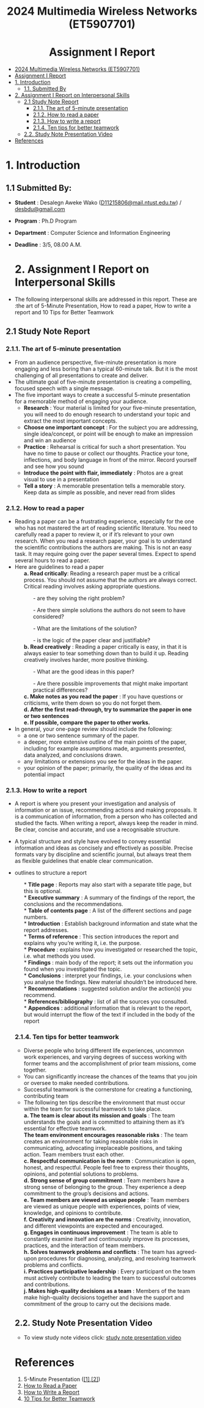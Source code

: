 
# <center> 2024 Multimedia Wireless Networks (ET5907701) </center>
# <center> Assignment I Report</center>

- [ 2024 Multimedia Wireless Networks (ET5907701) ](#-2024-multimedia-wireless-networks-et5907701-)
- [ Assignment I Report](#-assignment-i-report)
- [1. Introduction](#1-introduction)
  - [1.1. Submitted By](#11-submitted-by)
- [2. Assignment I Report on Interpersonal Skills](#2-assignment-i-report-on-interpersonal-skills)
  - [2.1 Study Note Report](#21-study-note-report)
    - [2.1.1. The art of 5-minute presentation](#211-the-art-of-5-minute-presentation)
    - [2.1.2. How to read a paper](#212-how-to-read-a-paper)
    - [2.1.3. How to write a report](#213-how-to-write-a-report)
    - [2.1.4. Ten tips for better teamwork](#214-ten-tips-for-better-teamwork)
  - [2.2. Study Note Presentation Video](#22-study-note-presentation-video)
- [References](#references)


# 1. Introduction
## 1.1 Submitted By:

- **Student** : Desalegn Aweke Wako (D11215806@mail.ntust.edu.tw) / desbdu@gmail.com
- **Program** : Ph.D Program
- **Department** : Computer Science and Information Engineering
- **Deadline** : 3/5, 08.00 A.M.
    
  # 2. Assignment I Report on Interpersonal Skills

- The following interpersonal skills are addressed in this report. These are :the art of 5-Minute Presentation, How to read a paper, How to write a report and 10 Tips for Better Teamwork

## 2.1 Study Note Report
 ### 2.1.1. The art of 5-minute presentation
 - From an audience perspective, five-minute presentation is more engaging and less boring than a typical 60-minute talk. But it is the most challenging of all presentations to create and deliver.
- The ultimate goal of five-minute presentation is creating a compelling, focused speech with a single message. 
- The five important ways to create a successful 5-minute presentation for a memorable method of engaging your audience.
  -  **Research** :  Your material is limited for your five-minute presentation, you will need to do enough research to understand your topic and extract the most important concepts.
  - **Choose one important concept** : For the subject you are addressing, single idea/concept, or point will be enough to make an impression and win an audience
  - **Practice** : Rehearsal is critical for such a short presentation. You have no time to pause or collect our thoughts. Practice your tone, inflections, and body language in front of the mirror. Record yourself and see how you sound
  - **Introduce the point with flair, immediately** : Photos are a great visual to use in a presentation
  - **Tell a story** : A memorable presentation tells a memorable story. Keep data as simple as possible, and never read from slides

### 2.1.2. How to read a paper
- Reading a paper can be a frustrating experience, especially for the one who has not mastered the art of reading scientific literature.  You need to carefully read a paper to review it, or if it’s relevant to your own research. When you read a research paper, your goal is to understand the scientific contributions the authors are making. This is not an easy task. It may require going over the paper several times. Expect to spend several hours to read a paper.
- Here are guidelines to read a paper
   <ol> <b>a. 	Read critically</b>: Reading a research paper must be a critical process. You should not assume that the authors are always correct. Critical reading involves asking appropriate questions. 
   <ul> - are they solving the right problem? </ul>
   <ul> - Are there simple solutions the authors do not seem to have considered? </ul>
   <ul> - What are the limitations of the solution?</ul> <ul> - is the logic of the paper clear and justifiable?</ul> </ol>
	<ol><b> b. Read creatively</b> :  Reading a paper critically is easy, in that it is always easier to tear something down than to build it up. Reading creatively involves harder, more positive thinking.
    <ul>- What are the good ideas in this paper?</ul>
  <ul>- Are there possible improvements that might make important practical differences?</ul></ol>
  <ol><b> c. Make notes as you read the paper</b> : If you have questions or criticisms, write them down so you do not forget them. </ol>
  <ol>	<b>d. After the first read-through, try to summarize the paper in one or two sentences</b></ol>
  <ol> <b>e. If possible, compare the paper to other works.</b></ol> 
- In general, your one-page review should include the following:
   -  a one or two sentence summary of the paper.
   - a deeper, more extensive outline of the main points of the paper, including for example assumptions made, arguments presented, data analyzed, and conclusions drawn.
   - any limitations or extensions you see for the ideas in the paper.
   - your opinion of the paper; primarily, the quality of the ideas and its potential impact


### 2.1.3. How to write a report
 - A report is where you present your investigation and analysis of information or an issue, recommending actions and making proposals. It  is a communication of information, from a person who has collected and studied the facts. When writing a report, always keep the reader in mind. Be clear, concise and accurate, and use a recognisable structure.
 - A typical structure and style have evolved to convey essential information and ideas as concisely and effectively as possible. Precise formats vary by discipline and scientific journal, but always treat them as flexible guidelines that enable clear communication.
 - outlines to structure a report

   <ul>* <b>	Title page</b> : Reports may also start with a separate title page, but this is optional.</ul>
   <ul>* <b>Executive summary</b> : A summary of the findings of the report, the conclusions and the recommendations.
  <ul>* <b>Table of contents page</b> : A list of the different sections and page numbers.</ul>
  <ul>* <b>Introduction</b> : Establish background information and state what the report addresses.</ul>
  <ul>* <b>Terms of reference</b> : This section introduces the report and explains why you’re writing it, i.e. the purpose.</ul> 
  <ul>* <b>Procedure</b> : explains how you investigated or researched the topic, i.e. what methods you used.</ul>
  <ul>* <b>Findings</b> : main body of the report; it sets out the information you found when you investigated the topic.</ul>
  <ul>* <b>Conclusions</b> : interpret your findings, i.e. your conclusions when you analyse the findings. New material shouldn’t be introduced here.</ul>
  <ul>* <b>Recommendations</b> :  suggested solution and/or the action(s) you recommend.</ul>
  <ul>* <b>References/bibliography</b> : list of all the sources you consulted. </ul>
  <ul>* <b>Appendices</b> : additional information that is relevant to the report, but would interrupt the flow of the text if included in the body of the report </ul>

### 2.1.4. Ten tips for better teamwork
- Diverse people who bring different life experiences, uncommon work experiences, and varying degrees of success working with former teams and the accomplishment of prior team missions, come together. 
- You can significantly increase the chances of the teams that you join or oversee to make needed contributions. 
- Successful teamwork is the cornerstone for creating a functioning, contributing team
- The following ten tips describe the environment that must occur within the team for successful teamwork to take place.
<ol> <b> a.	The team is clear about its mission and goals</b> : The team understands the goals and is committed to attaining them as it’s essential for effective teamwork.</ol>
<ol> <b> The team environment encourages reasonable risks</b> : The team creates an environment for taking reasonable risks in communicating, advocating irreplaceable positions, and taking action. Team members trust each other. </ol>
<ol> <b> c.	Respectful communication is the norm</b> : Communication is open, honest, and respectful. People feel free to express their thoughts, opinions, and potential solutions to problems.</ol>
<ol> <b> d.	Strong sense of group commitment</b> : Team members have a strong sense of belonging to the group. They experience a deep commitment to the group’s decisions and actions.</ol>
<ol> <b> e.	Team members are viewed as unique people</b> : Team members are viewed as unique people with experiences, points of view, knowledge, and opinions to contribute.</ol>
<ol> <b> f.	Creativity and innovation are the norms</b> : Creativity, innovation, and different viewpoints are expected and encouraged.</ol>
<ol> <b> g.	Engages in continuous improvement</b> : The team is able to constantly examine itself and continuously improve its processes, practices, and the interaction of team members.</ol>
<ol> <b> h.	Solves teamwork problems and conflicts</b> : The team has agreed-upon procedures for diagnosing, analyzing, and resolving teamwork problems and conflicts.</ol>
<ol> <b> i.	Practices participative leadership</b> : Every participant on the team must actively contribute to leading the team to successful outcomes and contributions.</ol>
<ol> <b> j.	Makes high-quality decisions as a team</b> : Members of the team make high-quality decisions together and have the support and commitment of the group to carry out the decisions made.</ol>

## 2.2. Study Note Presentation Video
  - To view study note videos click: [study note presentation video](https://www.youtube.com/watch?v=FMIUGclD5F4)
# References
  1. 5-Minute Presentation ([[1]](https://www.thebalancesmb.com/mastering-the-art-of-the-5-minute-presentation-2951697),[[2]](https://www.youtube.com/watch?v=YVgS_opYacQ))
  2.  [How to Read a Paper](https://www.eecs.harvard.edu/~michaelm/postscripts/ReadPaper.pdf)
  3. [How to Write a Report](https://www.openpolytechnic.ac.nz/current-students/study-tips-and-techniques/assignments/how-to-write-a-report/)
  4. [10 Tips for Better Teamwork](https://www.thebalancecareers.com/tips-for-better-teamwork-1919225)
